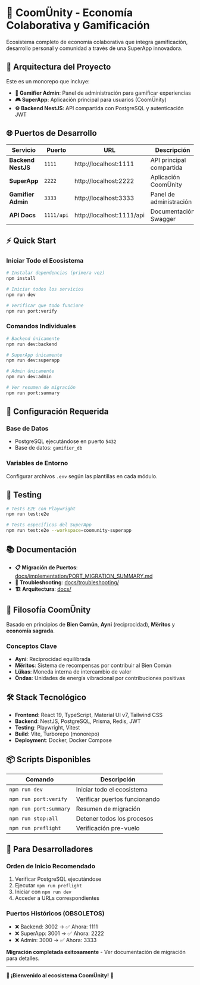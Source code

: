 # 🌟 CoomÜnity - Economía Colaborativa y Gamificación

Ecosistema completo de economía colaborativa que integra gamificación, desarrollo personal y comunidad a través de una SuperApp innovadora.

## 🚀 **Arquitectura del Proyecto**

Este es un monorepo que incluye:

- **🔧 Gamifier Admin**: Panel de administración para gamificar experiencias
- **🎮 SuperApp**: Aplicación principal para usuarios (CoomÜnity)  
- **⚙️ Backend NestJS**: API compartida con PostgreSQL y autenticación JWT

## 🌐 **Puertos de Desarrollo**

| Servicio | Puerto | URL | Descripción |
|----------|--------|-----|-------------|
| **Backend NestJS** | `1111` | http://localhost:1111 | API principal compartida |
| **SuperApp** | `2222` | http://localhost:2222 | Aplicación CoomÜnity |
| **Gamifier Admin** | `3333` | http://localhost:3333 | Panel de administración |
| **API Docs** | `1111/api` | http://localhost:1111/api | Documentación Swagger |

## ⚡ **Quick Start**

### **Iniciar Todo el Ecosistema**
```bash
# Instalar dependencias (primera vez)
npm install

# Iniciar todos los servicios
npm run dev

# Verificar que todo funcione
npm run port:verify
```

### **Comandos Individuales**
```bash
# Backend únicamente
npm run dev:backend

# SuperApp únicamente
npm run dev:superapp

# Admin únicamente  
npm run dev:admin

# Ver resumen de migración
npm run port:summary
```

## 🔧 **Configuración Requerida**

### **Base de Datos**
- PostgreSQL ejecutándose en puerto `5432`
- Base de datos: `gamifier_db`

### **Variables de Entorno**
Configurar archivos `.env` según las plantillas en cada módulo.

## 🧪 **Testing**

```bash
# Tests E2E con Playwright
npm run test:e2e

# Tests específicos del SuperApp
npm run test:e2e --workspace=coomunity-superapp
```

## 📚 **Documentación**

- **📋 Migración de Puertos**: [docs/implementation/PORT_MIGRATION_SUMMARY.md](docs/implementation/PORT_MIGRATION_SUMMARY.md)
- **🚨 Troubleshooting**: [docs/troubleshooting/](docs/troubleshooting/)
- **🏗️ Arquitectura**: [docs/](docs/)

## 🌈 **Filosofía CoomÜnity**

Basado en principios de **Bien Común**, **Ayni** (reciprocidad), **Mëritos** y **economía sagrada**.

### **Conceptos Clave**
- **Ayni**: Reciprocidad equilibrada
- **Mëritos**: Sistema de recompensas por contribuir al Bien Común
- **Lükas**: Moneda interna de intercambio de valor
- **Öndas**: Unidades de energía vibracional por contribuciones positivas

## 🛠️ **Stack Tecnológico**

- **Frontend**: React 19, TypeScript, Material UI v7, Tailwind CSS
- **Backend**: NestJS, PostgreSQL, Prisma, Redis, JWT
- **Testing**: Playwright, Vitest
- **Build**: Vite, Turborepo (monorepo)
- **Deployment**: Docker, Docker Compose

## 📦 **Scripts Disponibles**

| Comando | Descripción |
|---------|-------------|
| `npm run dev` | Iniciar todo el ecosistema |
| `npm run port:verify` | Verificar puertos funcionando |
| `npm run port:summary` | Resumen de migración |
| `npm run stop:all` | Detener todos los procesos |
| `npm run preflight` | Verificación pre-vuelo |

## 🎯 **Para Desarrolladores**

### **Orden de Inicio Recomendado**
1. Verificar PostgreSQL ejecutándose
2. Ejecutar `npm run preflight` 
3. Iniciar con `npm run dev`
4. Acceder a URLs correspondientes

### **Puertos Históricos (OBSOLETOS)**
- ❌ Backend: 3002 → ✅ Ahora: 1111
- ❌ SuperApp: 3001 → ✅ Ahora: 2222  
- ❌ Admin: 3000 → ✅ Ahora: 3333

**Migración completada exitosamente** - Ver documentación de migración para detalles.

---

**🎊 ¡Bienvenido al ecosistema CoomÜnity!** 🎊
